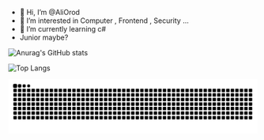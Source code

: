 - 👋 Hi, I’m @AliOrod
- 👀 I’m interested in Computer , Frontend , Security ...
- 🌱 I’m currently learning c#
- Junior maybe?

  
![Anurag's GitHub stats](https://github-readme-stats.vercel.app/api?username=AliOrod&show_icons=true&theme=radical)


![Top Langs](https://github-readme-stats.vercel.app/api/top-langs/?username=AliOrod&layout=compact&size_weight=0.1&count_weight=0.1)

![snake gif](https://github.com/AliOrod/AliOrod/blob/output/github-contribution-grid-snake-dark.svg)

